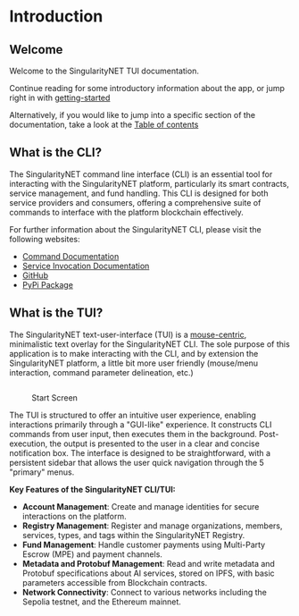 # Introduction

## Welcome

Welcome to the SingularityNET TUI documentation.&#x20;

Continue reading for some introductory information about the app, or jump right in with [getting-started](documentation/getting-started/ "mention")

Alternatively, if you would like to jump into a specific section of the documentation, take a look at the [Table of contents](documentation/TOC.md)

## What is the CLI?

The SingularityNET command line interface (CLI) is an essential tool for interacting with the SingularityNET platform, particularly its smart contracts, service management, and fund handling. This CLI is designed for both service providers and consumers, offering a comprehensive suite of commands to interface with the platform blockchain effectively.

For further information about the SingularityNET CLI, please visit the following websites:

* [Command Documentation](https://snet-cli-docs.singularitynet.io/)
* [Service Invocation Documentation](https://dev.singularitynet.io/docs/ai-consumers/invoke-service-snet-cli/)
* [GitHub](https://github.com/singnet/snet-cli)
* [PyPi Package](https://pypi.org/project/snet.cli/)

## What is the TUI?

The SingularityNET text-user-interface (TUI) is a [mouse-centric](documentation/faq/i-want-to-use-my-keyboard-instead-of-my-mouse), minimalistic text overlay for the SingularityNET CLI. The sole purpose of this application is to make interacting with the CLI, and by extension the SingularityNET platform, a little bit more user friendly (mouse/menu interaction, command parameter delineation, etc.)

<figure><img src=".gitbook/assets/Screenshot 2024-06-30 at 8.16.20 AM.png" alt=""><figcaption><p>Start Screen</p></figcaption></figure>

The TUI is structured to offer an intuitive user experience, enabling interactions primarily through a "GUI-like" experience. It constructs CLI commands from user input, then executes them in the background. Post-execution, the output is presented to the user in a clear and concise notification box. The interface is designed to be straightforward, with a persistent sidebar that allows the user quick navigation through the 5 "primary" menus.

**Key Features of the SingularityNET CLI/TUI:**

* **Account Management**: Create and manage identities for secure interactions on the platform.
* **Registry Management**: Register and manage organizations, members, services, types, and tags within the SingularityNET Registry.
* **Fund Management**: Handle customer payments using Multi-Party Escrow (MPE) and payment channels.
* **Metadata and Protobuf Management**: Read and write metadata and Protobuf specifications about AI services, stored on IPFS, with basic parameters accessible from Blockchain contracts.
* **Network Connectivity**: Connect to various networks including the Sepolia testnet, and the Ethereum mainnet.

